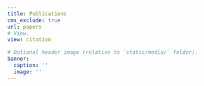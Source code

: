```yaml
---
title: Publications
cms_exclude: true
url: papers
# View.
view: citation

# Optional header image (relative to `static/media/` folder).
banner:
  caption: ''
  image: ''
---
```

